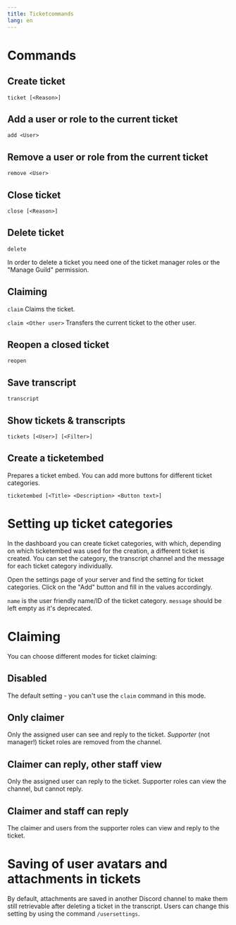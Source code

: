 ```yaml
---
title: Ticketcommands
lang: en
---
```


# Commands

## Create ticket

`ticket [<Reason>]`

## Add a user or role to the current ticket

`add <User>`

## Remove a user or role from the current ticket

`remove <User>`

## Close ticket

`close [<Reason>]`

## Delete ticket

`delete`

In order to delete a ticket you need one of the ticket manager roles or the "Manage Guild" permission.

## Claiming

`claim`
Claims the ticket.

`claim <Other user>`
Transfers the current ticket to the other user.

## Reopen a closed ticket

`reopen`

## Save transcript

`transcript`

## Show tickets & transcripts

`tickets [<User>] [<Filter>]`

## Create a ticketembed

Prepares a ticket embed. You can add more buttons for different ticket categories.

`ticketembed [<Title> <Description> <Button text>]`

# Setting up ticket categories

In the dashboard you can create ticket categories, with which, depending on which ticketembed was used for the creation, a different ticket is created.
You can set the category, the transcript channel and the message for each ticket category individually.

Open the settings page of your server and find the setting for ticket categories. Click on the "Add" button and fill in the values accordingly.

<code>name</code> is the user friendly name/ID of the ticket category. <code>message</code> should be left empty as it's deprecated.

# Claiming
You can choose different modes for ticket claiming:

## Disabled
The default setting - you can't use the `claim` command in this mode.

## Only claimer
Only the assigned user can see and reply to the ticket. *Supporter* (not manager!) ticket roles are removed from the channel.

## Claimer can reply, other staff view
Only the assigned user can reply to the ticket. Supporter roles can view the channel, but cannot reply.

## Claimer and staff can reply
The claimer and users from the supporter roles can view and reply to the ticket.

# Saving of user avatars and attachments in tickets
By default, attachments are saved in another Discord channel to make them still retrievable after deleting a ticket in the transcript.
Users can change this setting by using the command <code>/usersettings</code>.
